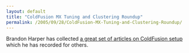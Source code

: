 ```yaml
---
layout: default
title: "ColdFusion MX Tuning and Clustering Roundup"
permalink: /2005/09/28/ColdFusion-MX-Tuning-and-Clustering-Roundup/
---
```


Brandon Harper has collected <a href="http://devnulled.com/content/2005/09/coldfusion-mx-tuning-and-clustering-roundup/" target="_blank">a great set of articles on ColdFusion setup</a> which he has recorded for others.<br/>